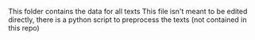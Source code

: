 This folder contains the data for all texts
This file isn't meant to be edited directly, there is a python script to preprocess the texts (not contained in this repo)